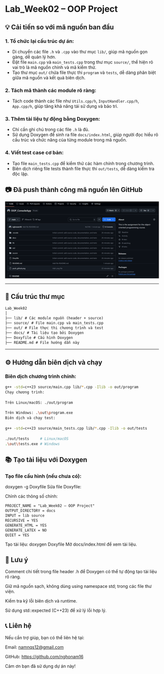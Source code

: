 # Lab_Week02 – OOP Project

## 💡 Cải tiến so với mã nguồn ban đầu

### 1. Tổ chức lại cấu trúc dự án:
- Di chuyển các file `.h` và `.cpp` vào thư mục `lib/`, giúp mã nguồn gọn gàng, dễ quản lý hơn.
- Đặt file `main.cpp` và `main_tests.cpp` trong thư mục `source/`, thể hiện rõ vai trò là mã nguồn chính và mã kiểm thử.
- Tạo thư mục `out/` chứa file thực thi `program` và `tests`, dễ dàng phân biệt giữa mã nguồn và kết quả biên dịch.

### 2. Tách mã thành các module rõ ràng:
- Tách code thành các file như `Utils.cpp/h`, `InputHandler.cpp/h`, `App.cpp/h`, giúp tăng khả năng tái sử dụng và bảo trì.

### 3. Thêm tài liệu tự động bằng Doxygen:
- Chỉ cần ghi chú trong các file `.h` là đủ.
- Sử dụng Doxygen để sinh ra file `docs/index.html`, giúp người đọc hiểu rõ cấu trúc và chức năng của từng module trong mã nguồn.

### 4. Viết test case cơ bản:
- Tạo file `main_tests.cpp` để kiểm thử các hàm chính trong chương trình.
- Biên dịch riêng file tests thành file thực thi `out/tests`, dễ dàng kiểm tra độc lập.

## 📷 Đã push thành công mã nguồn lên GitHub

![Push thành công lên GitHub](push_github.png)

---

## 📁 Cấu trúc thư mục
```
Lab_Week02
│
├── lib/ # Các module nguồn (header + source)
├── source/ # File main.cpp và main_tests.cpp
├── out/ # File thực thi chương trình và test
├── docs/ # Tài liệu tạo bởi Doxygen
├── Doxyfile # Cấu hình Doxygen
├── README.md # File hướng dẫn này
```
---

## ⚙️ Hướng dẫn biên dịch và chạy

### Biên dịch chương trình chính:

```bash
g++ -std=c++23 source/main.cpp lib/*.cpp -Ilib -o out/program
Chạy chương trình:

Trên Linux/macOS: ./out/program

Trên Windows: .\out\program.exe
Biên dịch và chạy test:

g++ -std=c++23 source/main_tests.cpp lib/*.cpp -Ilib -o out/tests

./out/tests     # Linux/macOS
.\out\tests.exe # Windows
```
## 📚 Tạo tài liệu với Doxygen
### Tạo file cấu hình (nếu chưa có):

doxygen -g Doxyfile
Sửa file Doxyfile:

Chỉnh các thông số chính:
```
PROJECT_NAME = "Lab_Week02 – OOP Project"
OUTPUT_DIRECTORY = docs
INPUT = lib source
RECURSIVE = YES
GENERATE_HTML = YES
GENERATE_LATEX = NO
QUIET = YES
```
Tạo tài liệu: doxygen Doxyfile
Mở docs/index.html để xem tài liệu.

## 📝 Lưu ý
Comment chi tiết trong file header .h để Doxygen có thể tự động tạo tài liệu rõ ràng.

Giữ mã nguồn sạch, không dùng using namespace std; trong các file thư viện.

Kiểm tra kỹ lỗi biên dịch và runtime.

Sử dụng std::expected (C++23) để xử lý lỗi hợp lý.

## 📞 Liên hệ
Nếu cần trợ giúp, bạn có thể liên hệ tại:

Email: namnqs12@gmail.com

GitHub: https://github.com/nghonam16

Cảm ơn bạn đã sử dụng dự án này!